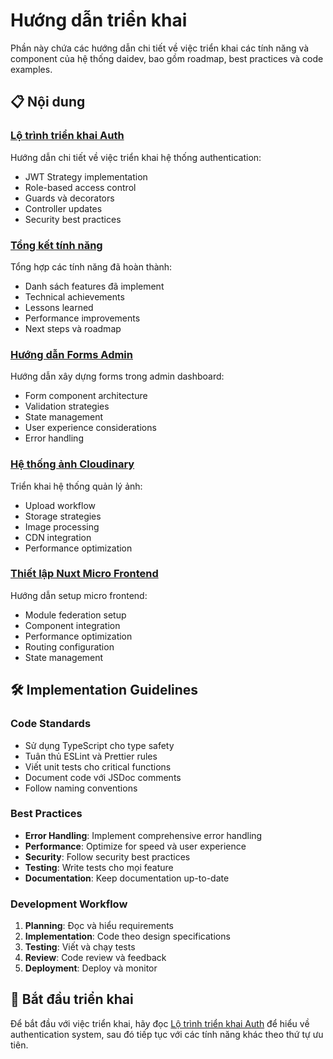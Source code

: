# Hướng dẫn triển khai

Phần này chứa các hướng dẫn chi tiết về việc triển khai các tính năng và component của hệ thống daidev, bao gồm roadmap, best practices và code examples.

## 📋 Nội dung

### [Lộ trình triển khai Auth](./auth-implementation-roadmap)
Hướng dẫn chi tiết về việc triển khai hệ thống authentication:
- JWT Strategy implementation
- Role-based access control
- Guards và decorators
- Controller updates
- Security best practices

### [Tổng kết tính năng](./completed-features-summary)
Tổng hợp các tính năng đã hoàn thành:
- Danh sách features đã implement
- Technical achievements
- Lessons learned
- Performance improvements
- Next steps và roadmap

### [Hướng dẫn Forms Admin](./admin-dashboard-forms-guide)
Hướng dẫn xây dựng forms trong admin dashboard:
- Form component architecture
- Validation strategies
- State management
- User experience considerations
- Error handling

### [Hệ thống ảnh Cloudinary](./cloudinary-image-system)
Triển khai hệ thống quản lý ảnh:
- Upload workflow
- Storage strategies
- Image processing
- CDN integration
- Performance optimization

### [Thiết lập Nuxt Micro Frontend](./nuxt-micro-frontend-setup)
Hướng dẫn setup micro frontend:
- Module federation setup
- Component integration
- Performance optimization
- Routing configuration
- State management

## 🛠️ Implementation Guidelines

### Code Standards
- Sử dụng TypeScript cho type safety
- Tuân thủ ESLint và Prettier rules
- Viết unit tests cho critical functions
- Document code với JSDoc comments
- Follow naming conventions

### Best Practices
- **Error Handling**: Implement comprehensive error handling
- **Performance**: Optimize for speed và user experience
- **Security**: Follow security best practices
- **Testing**: Write tests cho mọi feature
- **Documentation**: Keep documentation up-to-date

### Development Workflow
1. **Planning**: Đọc và hiểu requirements
2. **Implementation**: Code theo design specifications
3. **Testing**: Viết và chạy tests
4. **Review**: Code review và feedback
5. **Deployment**: Deploy và monitor

## 🚀 Bắt đầu triển khai

Để bắt đầu với việc triển khai, hãy đọc [Lộ trình triển khai Auth](./auth-implementation-roadmap) để hiểu về authentication system, sau đó tiếp tục với các tính năng khác theo thứ tự ưu tiên. 